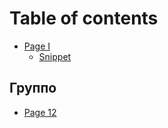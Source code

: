 # Table of contents

* [Page I](README.md)
  * [Snippet](page-i/snippet.md)

## Группо

* [Page 12](gruppo/page-12.md)

